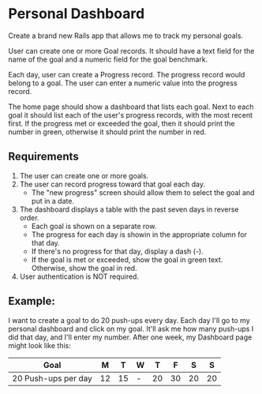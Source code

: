 # Personal Dashboard

Create a brand new Rails app that allows me to track my personal goals.

User can create one or more Goal records. It should have a text field for the name of the goal and a numeric field for the goal benchmark.

Each day, user can create a Progress record. The progress record would belong to a goal. The user can enter a numeric value into the progress record.

The home page should show a dashboard that lists each goal. Next to each goal it should list each of the user's progress records, with the most recent first. If the progress met or exceeded the goal, then it should print the number in green, otherwise it should print the number in red.

## Requirements
1. The user can create one or more goals.
2. The user can record progress toward that goal each day.
   * The "new progress" screen should allow them to select the goal and put in a date. 
3. The dashboard displays a table with the past seven days in reverse order. 
   * Each goal is shown on a separate row.
   * The progress for each day is showin in the appropriate column for that day.
   * If there's no progress for that day, display a dash (-).
   * If the goal is met or exceeded, show the goal in green text. Otherwise, show the goal in red. 
4. User authentication is NOT required.

## Example:

I want to create a goal to do 20 push-ups every day. Each day I'll go to my personal dashboard and click on my goal. It'll ask me how many push-ups I did that day, and I'll enter my number. After one week, my Dashboard page might look like this:

| Goal | M  | T  | W  | T  | F  | S  | S  | 
| -- | -- | -- | -- | -- | -- | -- | -- |
| 20 Push-ups per day | 12 | 15 | - | 20 | 30 | 20 | 20 |

